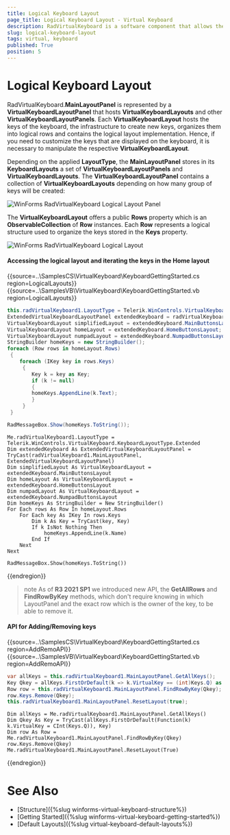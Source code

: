 ```yaml
---
title: Logical Keyboard Layout
page_title: Logical Keyboard Layout - Virtual Keyboard
description: RadVirtualKeyboard is a software component that allows the input of characters without the need for physical keys. 
slug: logical-keyboard-layout
tags: virtual, keyboard
published: True
position: 5 
---
```


# Logical Keyboard Layout

RadVirtualKeyboard.**MainLayoutPanel** is represented by a **VirtualKeyboardLayoutPanel** that hosts **VirtualKeyboardLayouts** and other **VirtualKeyboardLayoutPanels**. Each **VirtualKeyboardLayout** hosts the keys of the keyboard, the infrastructure to create new keys, organizes them into logical rows and contains the logical layout implementation. Hence, if you need to customize the keys that are displayed on the keyboard, it is necessary to manipulate the respective **VirtualKeyboardLayout**. 

Depending on the applied **LayoutType**, the **MainLayoutPanel** stores in its **KeyboardLayouts** a set of **VirtualKeyboardLayoutPanels** and **VirtualKeyboardLayouts**. The **VirtualKeyboardLayoutPanel** contains a collection of **VirtualKeyboardLayouts** depending on how many group of keys will be created:

![WinForms RadVirtualKeyboard Logical Layout Panel](images/logical-keyboard-layout001.png) 

The **VirtualKeyboardLayout** offers a public **Rows** property which is an **ObservableCollection** of **Row** instances. Each **Row** represents a logical structure used to organize the keys stored in the **Keys** property. 

![WinForms RadVirtualKeyboard Logical Layout](images/logical-keyboard-layout002.png) 
 

#### Accessing the logical layout and iterating the keys in the Home layout

{{source=..\SamplesCS\VirtualKeyboard\KeyboardGettingStarted.cs region=LogicalLayouts}} 
{{source=..\SamplesVB\VirtualKeyboard\KeyboardGettingStarted.vb region=LogicalLayouts}}

````C#
this.radVirtualKeyboard1.LayoutType = Telerik.WinControls.VirtualKeyboard.KeyboardLayoutType.Extended;
ExtendedVirtualKeyboardLayoutPanel extendedKeyboard = radVirtualKeyboard1.MainLayoutPanel as ExtendedVirtualKeyboardLayoutPanel;
VirtualKeyboardLayout simplifiedLayout = extendedKeyboard.MainButtonsLayout;
VirtualKeyboardLayout homeLayout = extendedKeyboard.HomeButtonsLayout;
VirtualKeyboardLayout numpadLayout = extendedKeyboard.NumpadButtonsLayout;
StringBuilder homeKeys = new StringBuilder();
foreach (Row rows in homeLayout.Rows)
 {
    foreach (IKey key in rows.Keys)
     {
        Key k = key as Key;
        if (k != null)
        {
        homeKeys.AppendLine(k.Text);
        }
     }
 }

RadMessageBox.Show(homeKeys.ToString());

````
````VB.NET
Me.radVirtualKeyboard1.LayoutType = Telerik.WinControls.VirtualKeyboard.KeyboardLayoutType.Extended
Dim extendedKeyboard As ExtendedVirtualKeyboardLayoutPanel = TryCast(radVirtualKeyboard1.MainLayoutPanel, ExtendedVirtualKeyboardLayoutPanel)
Dim simplifiedLayout As VirtualKeyboardLayout = extendedKeyboard.MainButtonsLayout
Dim homeLayout As VirtualKeyboardLayout = extendedKeyboard.HomeButtonsLayout
Dim numpadLayout As VirtualKeyboardLayout = extendedKeyboard.NumpadButtonsLayout
Dim homeKeys As StringBuilder = New StringBuilder()
For Each rows As Row In homeLayout.Rows
    For Each key As IKey In rows.Keys
        Dim k As Key = TryCast(key, Key)
        If k IsNot Nothing Then
            homeKeys.AppendLine(k.Name)
        End If
    Next
Next

RadMessageBox.Show(homeKeys.ToString())

```` 

{{endregion}}

>note As of **R3 2021 SP1** we introduced new API, the **GetAllRows** and **FindRowByKey** methods, which don't require knowing in which LayoutPanel and the exact row which is the owner of the key, to be able to remove it.

#### API for Adding/Removing keys

{{source=..\SamplesCS\VirtualKeyboard\KeyboardGettingStarted.cs region=AddRemoAPI}} 
{{source=..\SamplesVB\VirtualKeyboard\KeyboardGettingStarted.vb region=AddRemoAPI}}

````C#
var allKeys = this.radVirtualKeyboard1.MainLayoutPanel.GetAllKeys();
Key Qkey = allKeys.FirstOrDefault(k => k.VirtualKey == (int)Keys.Q) as Key;
Row row = this.radVirtualKeyboard1.MainLayoutPanel.FindRowByKey(Qkey);
row.Keys.Remove(Qkey);
this.radVirtualKeyboard1.MainLayoutPanel.ResetLayout(true);

````
````VB.NET
Dim allKeys = Me.radVirtualKeyboard1.MainLayoutPanel.GetAllKeys()
Dim Qkey As Key = TryCast(allKeys.FirstOrDefault(Function(k) k.VirtualKey = CInt(Keys.Q)), Key)
Dim row As Row = Me.radVirtualKeyboard1.MainLayoutPanel.FindRowByKey(Qkey)
row.Keys.Remove(Qkey)
Me.radVirtualKeyboard1.MainLayoutPanel.ResetLayout(True)

```` 

{{endregion}}

# See Also

* [Structure]({%slug winforms-virtual-keyboard-structure%})
* [Getting Started]({%slug winforms-virtual-keyboard-getting-started%})
* [Default Layouts]({%slug virtual-keyboard-default-layouts%})
 
        
